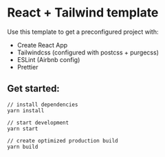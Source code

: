 # React + Tailwind template

Use this template to get a preconfigured project with:

- Create React App
- Tailwindcss (configured with postcss + purgecss)
- ESLint (Airbnb config)
- Prettier

## Get started:

```
// install dependencies
yarn install

// start development
yarn start

// create optimized production build
yarn build
```
